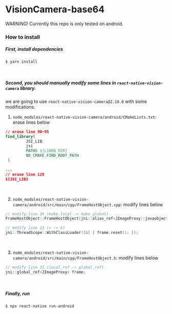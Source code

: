 # VisionCamera-base64

WARNING! Currently this repo is only tested on android.



### How to install

##### First, install dependencies

```
$ yarn install
```



<br/>

##### Second, you should manually modify some lines in `react-native-vision-camera` library.

we are going to use `react-native-vision-camera@2.10.0` with some modifications.

1. `node_modules/react-native-vision-camera/android/CMakeLists.txt`: erase lines below

```cmake
// erase line 90~95
find_library( 
         JSI_LIB 
         jsi 
         PATHS ${LIBRN_DIR} 
         NO_CMAKE_FIND_ROOT_PATH 
 )

...
// erase line 128
${JSI_LIB}
```



<br/>

2. `node_modules/react-native-vision-camera/android/src/main/cpp/FrameHostObject.cpp`: modify lines below

```cpp
// modify line 16 (make_local -> make_global)
FrameHostObject::FrameHostObject(jni::alias_ref<JImageProxy::javaobject> image): frame(make_global(image)) { }

// modify line 23 (= -> &)
jni::ThreadScope::WithClassLoader([&] { frame.reset(); });
```



<br/>

3. `node_modules/react-native-vision-camera/android/src/main/cpp/FrameHostObject.h`: modify lines below

```cpp
// modify line 31 (local_ref -> global_ref)
jni::global_ref<JImageProxy> frame;
```



<br/>

##### Finally, run

```
$ npx react-native run-android
```



